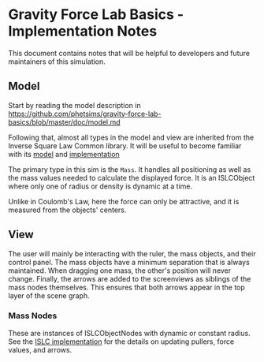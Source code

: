 # Gravity Force Lab Basics - Implementation Notes

This document contains notes that will be helpful to developers and future maintainers of this simulation.

## Model

Start by reading the model description in https://github.com/phetsims/gravity-force-lab-basics/blob/master/doc/model.md

Following that, almost all types in the model and view are inherited from the Inverse Square Law Common library. It will be useful to become familiar with its [model](https://github.com/phetsims/inverse-square-law-common/blob/master/doc/model.md) and [implementation](https://github.com/phetsims/inverse-square-law-common/blob/master/doc/implementation-notes.md)

The primary type in this sim is the `Mass`. It handles all positioning as well as the mass values needed to calculate the displayed force. It is an ISLCObject where only one of radius or density is dynamic at a time.

Unlike in Coulomb's Law, here the force can only be attractive, and it is measured from the objects' centers.

## View

The user will mainly be interacting with the ruler, the mass objects, and their control panel. The mass objects have a minimum separation that is always maintained. When dragging one mass, the other's position will never change. Finally, the arrows are added to the screenviews as siblings of the mass nodes themselves. This ensures that both arrows appear in the top layer of the scene graph.

### Mass Nodes
These are instances of ISLCObjectNodes with dynamic or constant radius. See the [ISLC implementation](https://github.com/phetsims/inverse-square-law-common/blob/master/doc/implementation-notes.md) for the details on updating pullers, force values, and arrows.
